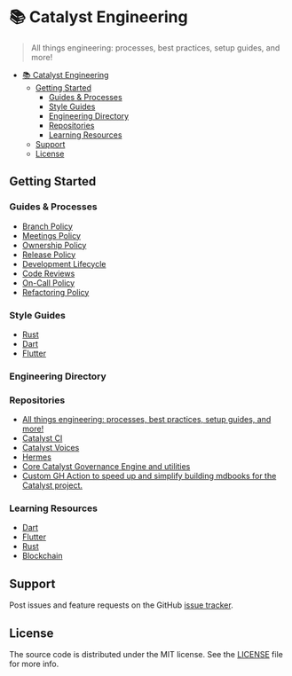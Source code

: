 # 📚 Catalyst Engineering

> All things engineering: processes, best practices, setup guides, and more!

- [📚 Catalyst Engineering](#-catalyst-engineering)
  - [Getting Started](#getting-started)
    - [Guides \& Processes](#guides--processes)
    - [Style Guides](#style-guides)
    - [Engineering Directory](#engineering-directory)
    - [Repositories](#repositories)
    - [Learning Resources](#learning-resources)
  - [Support](#support)
  - [License](#license)

## Getting Started

### Guides & Processes

- [Branch Policy](guides_and_processes/branch_policy.md)
- [Meetings Policy](guides_and_processes/meeting_policy.md)
- [Ownership Policy](guides_and_processes/ownership.md)
- [Release Policy](guides_and_processes/release_policy.md)
- [Development Lifecycle](guides_and_processes/development_lifecycle.md)
- [Code Reviews](guides_and_processes/code_reviews.md)
- [On-Call Policy](guides_and_processes/on_call_policy.md)
- [Refactoring Policy](guides_and_processes/refactoring_policy.md)

### Style Guides

- [Rust](https://input-output-hk.github.io/catalyst-core/main/06_rust_api/rust_style_guide.html)
- [Dart](style_guides/dart_style_guide.md)
- [Flutter](style_guides/flutter_style_guide.md)

### Engineering Directory

### Repositories

- [All things engineering: processes, best practices, setup guides, and more!](https://github.com/input-output-hk/catalyst-engineering)
- [Catalyst CI](https://github.com/input-output-hk/catalyst-ci)
- [Catalyst Voices](https://github.com/input-output-hk/catalyst-voices)
- [Hermes](https://github.com/input-output-hk/hermes)
- [Core Catalyst Governance Engine and utilities](https://github.com/input-output-hk/catalyst-core)
- [Custom GH Action to speed up and simplify building mdbooks for the Catalyst project.](https://github.com/input-output-hk/catalyst-gh-tools)

### Learning Resources

- [Dart](learning_resources/dart.md)
- [Flutter](learning_resources/flutter.md)
- [Rust](learning_resources/rust.md)
- [Blockchain](learning_resources/blockchain.md)

## Support

Post issues and feature requests on the GitHub [issue tracker](https://github.com/input-output-hk/catalyst-engineering/issues).

## License

The source code is distributed under the MIT license.
See the [LICENSE](https://github.com/input-output-hk/catalyst-engineering/blob/main/LICENSE) file for more info.
